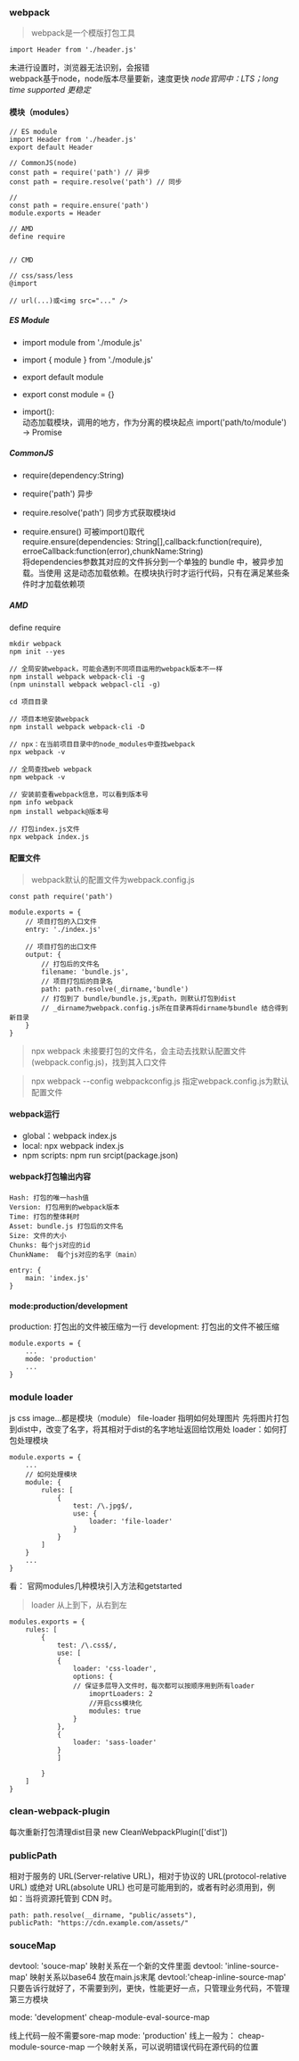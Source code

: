 ### webpack
> webpack是一个模版打包工具

```
import Header from './header.js'
```
未进行设置时，浏览器无法识别，会报错  
webpack基于node，node版本尽量要新，速度更快
*node官网中：LTS；long time supported 更稳定*

#### 模块（modules）

```
// ES module
import Header from './header.js'
export default Header

// CommonJS(node)
const path = require('path') // 异步
const path = require.resolve('path') // 同步

// 
const path = require.ensure('path')
module.exports = Header

// AMD
define require


// CMD

// css/sass/less
@import

// url(...)或<img src="..." />
```
##### ES Module
- import module from './module.js'  
- import { module } from './module.js'

- export default module
- export const module = {}

- import():  
动态加载模块，调用的地方，作为分离的模块起点
import('path/to/module') -> Promise

##### CommonJS
- require(dependency:String)  

- require('path')  异步  

- require.resolve('path')  同步方式获取模块id  

- require.ensure() 可被import()取代  
require.ensure(dependencies: String[],callback:function(require), erroeCallback:function(error),chunkName:String)  
将dependencies参数其对应的文件拆分到一个单独的 bundle 中，被异步加载。当使用 这是动态加载依赖。在模块执行时才运行代码，只有在满足某些条件时才加载依赖项

##### AMD
define require

```
mkdir webpack
npm init --yes

// 全局安装webpack，可能会遇到不同项目运用的webpack版本不一样
npm install webpack webpack-cli -g
(npm uninstall webpack webpacl-cli -g)

cd 项目目录

// 项目本地安装webpack
npm install webpack webpack-cli -D

// npx：在当前项目目录中的node_modules中查找webpack
npx webpack -v

// 全局查找web webpack
npm webpack -v

// 安装前查看webpack信息，可以看到版本号
npm info webpack
npm install webpack@版本号

// 打包index.js文件
npx webpack index.js

```
#### 配置文件
> webpack默认的配置文件为webpack.config.js

```
const path require('path')

module.exports = {
    // 项目打包的入口文件
    entry: './index.js'
    
    // 项目打包的出口文件
    output: {
        // 打包后的文件名
        filename: 'bundle.js',
        // 项目打包后的目录名
        path: path.resolve(_dirname,'bundle')
        // 打包到了 bundle/bundle.js,无path，则默认打包到dist
        // _dirname为webpack.config.js所在目录再将dirname与bundle 结合得到新目录
    }
}
```
> npx webpack 未接要打包的文件名，会主动去找默认配置文件(webpack.config.js)，找到其入口文件   

> npx webpack --config webpackconfig.js  指定webpack.config.js为默认配置文件

 #### webpack运行
 - global：webpack index.js
 - local: npx webpack index.js
 - npm scripts: npm run srcipt(package.json)
 
#### webpack打包输出内容

```
Hash: 打包的唯一hash值
Version: 打包用到的webpack版本
Time: 打包的整体耗时
Asset: bundle.js 打包后的文件名
Size: 文件的大小
Chunks: 每个js对应的id
ChunkName:  每个js对应的名字（main）

entry: {
    main: 'index.js'
}

```

#### mode:production/development
production: 打包出的文件被压缩为一行
development: 打包出的文件不被压缩

```
module.exports = {
    ...
    mode: 'production'
    ...
}
```

### module loader
js css image...都是模块（module）
file-loader 指明如何处理图片
先将图片打包到dist中，改变了名字，将其相对于dist的名字地址返回给饮用处
loader：如何打包处理模块


```
module.exports = {
    ...
    // 如何处理模块
    module: {
        rules: [
            {
                test: /\.jpg$/,
                use: {
                    loader: 'file-loader'
                }
            }
        ]
    }
    ...
}
```


看： 官网modules几种模块引入方法和getstarted

> loader 从上到下，从右到左
```
modules.exports = {
    rules: [
        {
            test: /\.css$/,
            use: [
            {
                loader: 'css-loader',
                options: {
                // 保证多层导入文件时，每次都可以按顺序用到所有loader
                    imoprtLoaders: 2
                    //开启css模块化
                    modules: true
                }
            },
            {
                loader: 'sass-loader'
            }
            ]
            
        }
    ]
}
```

### clean-webpack-plugin
每次重新打包清理dist目录
new CleanWebpackPlugin(['dist'])


### publicPath
 相对于服务的 URL(Server-relative URL)，相对于协议的 URL(protocol-relative URL) 或绝对 URL(absolute URL) 也可是可能用到的，或者有时必须用到，例如：当将资源托管到 CDN 时。
 ```
 path: path.resolve(__dirname, "public/assets"),
publicPath: "https://cdn.example.com/assets/"
 ```
### souceMap
 devtool: 'souce-map' 映射关系在一个新的文件里面
 devtool: 'inline-source-map' 映射关系以base64 放在main.js末尾
 devtool:'cheap-inline-source-map'  只要告诉行就好了，不需要到列，更快，性能更好一点，只管理业务代码，不管理第三方模块
 
 
 mode: 'development'
 cheap-module-eval-source-map
 
 线上代码一般不需要sore-map
 mode: 'production'
 线上一般为：  cheap-module-source-map
一个映射关系，可以说明错误代码在源代码的位置


